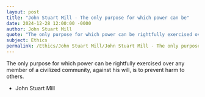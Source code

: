 ```yaml
---
layout: post
title: "John Stuart Mill - The only purpose for which power can be"
date: 2024-12-28 12:00:00 -0000
author: John Stuart Mill
quote: "The only purpose for which power can be rightfully exercised over any member of a civilized community, against his will, is to prevent harm to others."
subject: Ethics
permalink: /Ethics/John Stuart Mill/John Stuart Mill - The only purpose for which power can be
---
```


The only purpose for which power can be rightfully exercised over any member of a civilized community, against his will, is to prevent harm to others.

- John Stuart Mill
